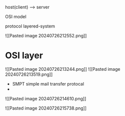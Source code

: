 
host(client)  -->  server 

OSI model 

 protocol layered-system

![[Pasted image 20240726212552.png]]

# OSI layer
![[Pasted image 20240726213244.png]]
![[Pasted image 20240726213519.png]]
- SMPT simple mail transfer protocal
- 
![[Pasted image 20240726214610.png]] 

![[Pasted image 20240726215738.png]]